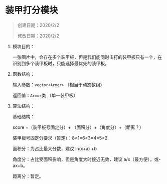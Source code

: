 # 装甲打分模块


> 创建日期：2020/2/2
>
> 修改日期：2020/2/2


1. 模块目的：

   一张图片中，会存在多个装甲板，但是我们能同时击打的装甲板只有一个，在识别到多个装甲板时，只能选择最优先的装甲板。

2. 函数结构：

   输入参数：`vector<Armor>` （相当于动态数组）

   返回值：`Armor`类 （单一装甲板）

3. 算法结构：

   基础结构：

   score =（装甲板号固定分）+ （面积分）+（角度分）+（距离？）

   装甲板号固定分要求（暂定）：8>1=6>3=4=5>2.

   面积分：为占比最大分数，建议 ln(x+a) +b

   角度分：占比受面积影响，但是角度大时接近无效，建议 a/x（最方便），或-ax+b。

   距离分：暂定。

 
